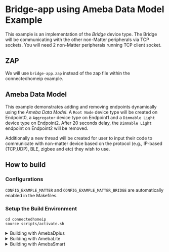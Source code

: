 # Bridge-app using Ameba Data Model Example
This example is an implementation of the *Bridge* device type. The Bridge will be communicating with the other non-Matter peripherals via TCP sockets.
You will need 2 non-Matter peripherals running TCP client socket.

## ZAP
We will use `bridge-app.zap` instead of the zap file within the connectedhomeip example.

## Ameba Data Model
This example demonstrates adding and removing endpoints dynamically using the *Ameba Data Model*.
A `Root Node` device type will be created on Endpoint0, a `Aggregator` device type on Endpoint1 and a `Dimmable Light` device type on Endpoint2.
After 20 seconds delay, the `Dimmable Light` endpoint on Endpoint2 will be removed.

Additionally a new thread will be created for user to input their code to communicate with non-matter device based on the protocol (e.g., IP-based (TCP,UDP), BLE, zigbee and etc) they wish to use.

## How to build

### Configurations
`CONFIG_EXAMPLE_MATTER` and `CONFIG_EXAMPLE_MATTER_BRIDGE` are automatically enabled in the Makefiles.

### Setup the Build Environment
  
    cd connectedhomeip
    source scripts/activate.sh

<details>
  <summary>Building with AmebaDplus</summary>

### AmebaDplus (RTL8721Dx)

#### Build Matter Libraries

    cd ameba-rtos/amebadplus_gcc_project
    make -C project_km4/asdk bridge_dm

#### Build the Final Firmware

    cd ameba-rtos/amebadplus_gcc_project
    make all MATTER_EXAMPLE=bridge

#### Flash the Image
Refer to this [guide](https://github.com/Ameba-AIoT/ameba-rtos/blob/master/README.md#flashing) to flash the image with Windows Image Tool

#### Clean Matter Libraries and Firmware

    cd ameba-rtos/amebadplus_gcc_project/project_km4
    make clean
</details>

<details>
  <summary>Building with AmebaLite</summary>

### AmebaLite (RTL8720EA / RTL8726EA)

#### Build Matter Libraries

    cd ameba-rtos/amebalite_gcc_project
    make -C project_km4/asdk bridge_dm

#### Build the Final Firmware

    cd ameba-rtos/amebadlite_gcc_project
    make all MATTER_EXAMPLE=bridge

#### Flash the Image
Refer to this [guide](https://github.com/Ameba-AIoT/ameba-rtos/blob/master/README.md#flashing) to flash the image with Windows Image Tool

#### Clean Matter Libraries and Firmware

    cd ameba-rtos/amebalite_gcc_project/project_km4
    make clean
</details>

<details>
  <summary>Building with AmebaSmart</summary>

### AmebaSmart (RTL8730E)

#### Build Matter Libraries

    cd ameba-rtos/amebasmart_gcc_project
    make -C project_ap/asdk bridge_dm

#### Build the Final Firmware

    cd ameba-rtos/amebasmart_gcc_project
    make all MATTER_EXAMPLE=bridge

#### Flash the Image
Refer to this [guide](https://github.com/Ameba-AIoT/ameba-rtos/blob/master/README.md#flashing) to flash the image with Windows Image Tool

#### Clean Matter Libraries and Firmware

    cd ameba-rtos/amebasmart_gcc_project/project_ap
    make clean
</details>
